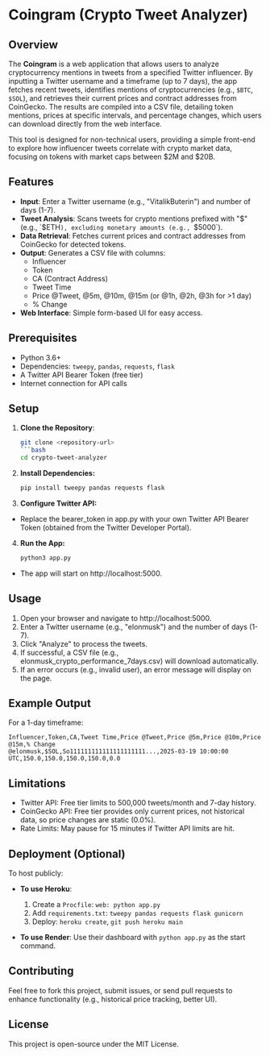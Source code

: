 # Coingram (Crypto Tweet Analyzer)

## Overview

The **Coingram** is a web application that allows users to analyze cryptocurrency mentions in tweets from a specified Twitter influencer. By inputting a Twitter username and a timeframe (up to 7 days), the app fetches recent tweets, identifies mentions of cryptocurrencies (e.g., `$BTC`, `$SOL`), and retrieves their current prices and contract addresses from CoinGecko. The results are compiled into a CSV file, detailing token mentions, prices at specific intervals, and percentage changes, which users can download directly from the web interface.

This tool is designed for non-technical users, providing a simple front-end to explore how influencer tweets correlate with crypto market data, focusing on tokens with market caps between $2M and $20B.

## Features

- **Input**: Enter a Twitter username (e.g., "VitalikButerin") and number of days (1-7).
- **Tweet Analysis**: Scans tweets for crypto mentions prefixed with "$" (e.g., `$ETH`), excluding monetary amounts (e.g., `$5000`).
- **Data Retrieval**: Fetches current prices and contract addresses from CoinGecko for detected tokens.
- **Output**: Generates a CSV file with columns:
  - Influencer
  - Token
  - CA (Contract Address)
  - Tweet Time
  - Price @Tweet, @5m, @10m, @15m (or @1h, @2h, @3h for >1 day)
  - % Change
- **Web Interface**: Simple form-based UI for easy access.

## Prerequisites

- Python 3.6+
- Dependencies: `tweepy`, `pandas`, `requests`, `flask`
- A Twitter API Bearer Token (free tier)
- Internet connection for API calls

## Setup

1. **Clone the Repository**:
   ```bash
   git clone <repository-url>
   ```bash
   cd crypto-tweet-analyzer

2. **Install Dependencies:**
    ```bash
    pip install tweepy pandas requests flask

3. **Configure Twitter API:**
- Replace the bearer_token in app.py with your own Twitter API Bearer Token (obtained from the Twitter Developer Portal).

4. **Run the App:**
    ```bash
    python3 app.py
- The app will start on http://localhost:5000.

## Usage
1. Open your browser and navigate to http://localhost:5000.
2. Enter a Twitter username (e.g., "elonmusk") and the number of days (1-7).
3. Click "Analyze" to process the tweets.
4. If successful, a CSV file (e.g., elonmusk_crypto_performance_7days.csv) will download automatically.
5. If an error occurs (e.g., invalid user), an error message will display on the page.

## Example Output
For a 1-day timeframe:

	Influencer,Token,CA,Tweet Time,Price @Tweet,Price @5m,Price @10m,Price @15m,% Change
	@elonmusk,$SOL,So111111111111111111111...,2025-03-19 10:00:00 UTC,150.0,150.0,150.0,150.0,0.0

## Limitations
- Twitter API: Free tier limits to 500,000 tweets/month and 7-day history.
- CoinGecko API: Free tier provides only current prices, not historical data, so price changes are static (0.0%).
- Rate Limits: May pause for 15 minutes if Twitter API limits are hit.

## Deployment (Optional)

To host publicly:

- **To use Heroku**:
  1. Create a `Procfile`: `web: python app.py`
  2. Add `requirements.txt`: `tweepy pandas requests flask gunicorn`
  3. Deploy: `heroku create`, `git push heroku main`

- **To use Render**:
Use their dashboard with `python app.py` as the start command.

## Contributing
Feel free to fork this project, submit issues, or send pull requests to enhance functionality (e.g., historical price tracking, better UI).

## License
This project is open-source under the MIT License.
